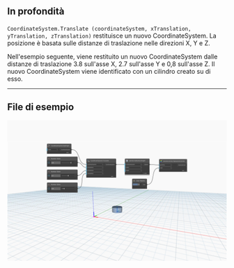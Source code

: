 <!--- Autodesk.DesignScript.Geometry.CoordinateSystem.Translate(coordinateSystem, xTranslation, yTranslation, zTranslation) --->
<!--- WC63DIVH2PMDYNEMXAKVSTWOLAWHKDASMASHVO3GK3SW7CAXFLDA --->
## In profondità
`CoordinateSystem.Translate (coordinateSystem, xTranslation, yTranslation, zTranslation)` restituisce un nuovo CoordinateSystem. La posizione è basata sulle distanze di traslazione nelle direzioni X, Y e Z.

Nell'esempio seguente, viene restituito un nuovo CoordinateSystem dalle distanze di traslazione 3.8 sull'asse X, 2.7 sull'asse Y e 0,8 sull'asse Z. Il nuovo CoordinateSystem viene identificato con un cilindro creato su di esso.

___
## File di esempio

![CoordinateSystem.Translate(coordinateSystem, xTranslation, yTranslation, zTranslation)](./WC63DIVH2PMDYNEMXAKVSTWOLAWHKDASMASHVO3GK3SW7CAXFLDA_img.jpg)
